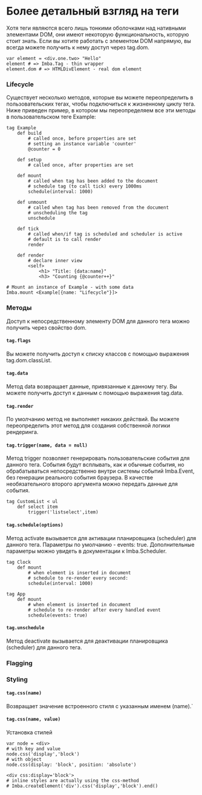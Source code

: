 
# Более детальный взгляд на теги

Хотя теги являются всего лишь тонкими оболочками над нативными элементами DOM, они имеют некоторую функциональность, которую стоит знать. Если вы хотите работать с элементом DOM напрямую, вы всегда можете получить к нему доступ через tag.dom.

```
var element = <div.one.two> "Hello"
element # => Imba.Tag - thin wrapper
element.dom # => HTMLDivElement - real dom element
```


### Lifecycle

Существует несколько методов, которые вы можете переопределить в пользовательских тегах, чтобы подключиться к жизненному циклу тега. Ниже приведен пример, в котором мы переопределяем все эти методы в пользовательском теге Example:

```imba
tag Example
    def build
        # called once, before properties are set
        # setting an instance variable 'counter'
        @counter = 0

    def setup
        # called once, after properties are set

    def mount
        # called when tag has been added to the document
        # schedule tag (to call tick) every 1000ms
        schedule(interval: 1000)

    def unmount
        # called when tag has been removed from the document
        # unscheduling the tag
        unschedule

    def tick
        # called when/if tag is scheduled and scheduler is active
        # default is to call render
        render

    def render
        # declare inner view
        <self>
            <h1> "Title: {data:name}"
            <h3> "Counting {@counter++}"

# Mount an instance of Example - with some data
Imba.mount <Example[{name: "Lifecycle"}]>
```

### Методы

Доступ к непосредственному элементу DOM для данного тега можно получить через свойство dom.

#### `tag.flags`

Вы можете получить доступ к списку классов с помощью выражения tag.dom.classList.

#### `tag.data`

Метод data возвращает данные, привязанные к данному тегу. Вы можете получить доступ к данным с помощью выражения tag.data.

#### `tag.render`

По умолчанию метод не выполняет никаких действий. Вы можете переопределить этот метод для создания собственной логики рендеринга.

#### `tag.trigger(name, data = null)`

Метод trigger позволяет генерировать пользовательские события для данного тега. События будут всплывать, как и обычные события, но обрабатываться непосредственно внутри системы событий Imba.Event, без генерации реального события браузера. В качестве необязательного второго аргумента можно передать данные для события.

```
tag CustomList < ul
    def select item
        trigger('listselect',item)
```

#### `tag.schedule(options)`

Метод activate вызывается для активации планировщика (scheduler) для данного тега. Параметры по умолчанию - events: true. Дополнительные параметры можно увидеть в документации к Imba.Scheduler.

```imba
tag Clock
    def mount
        # when element is inserted in document
        # schedule to re-render every second:
        schedule(interval: 1000)

tag App
    def mount
        # when element is inserted in document
        # schedule to re-render after every handled event
        schedule(events: true)

```

#### `tag.unschedule`

Метод deactivate вызывается для деактивации планировщика (scheduler) для данного тега.

### Flagging

### Styling

#### `tag.css(name)`

Возвращает значение встроенного стиля с указанным именем (name).`

#### `tag.css(name, value)`

Установка стилей

```imba
var node = <div>
# with key and value
node.css('display','block')
# with object
node.css(display: 'block', position: 'absolute')

<div css:display='block'>
# inline styles are actually using the css-method
# Imba.createElement('div').css('display','block').end()
```
